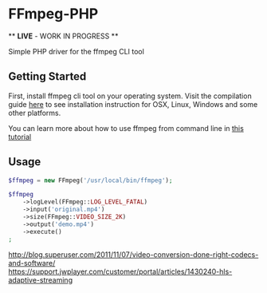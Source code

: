 # FFmpeg-PHP

** **LIVE** - WORK IN PROGRESS **

Simple PHP driver for the ffmpeg CLI tool

## Getting Started

First, install ffmpeg cli tool on your operating system. Visit the compilation guide [here](https://trac.ffmpeg.org/wiki/CompilationGuide) to see installation instruction for OSX, Linux, Windows and some other platforms.

You can learn more about how to use ffmpeg from command line in [this tutorial](http://blog.superuser.com/2012/02/24/ffmpeg-the-ultimate-video-and-audio-manipulation-tool/)

## Usage

```php
$ffmpeg = new FFmpeg('/usr/local/bin/ffmpeg');

$ffmpeg
    ->logLevel(FFmpeg::LOG_LEVEL_FATAL)
    ->input('original.mp4')
    ->size(FFmpeg::VIDEO_SIZE_2K)
    ->output('demo.mp4')
    ->execute()
;
```

http://blog.superuser.com/2011/11/07/video-conversion-done-right-codecs-and-software/
https://support.jwplayer.com/customer/portal/articles/1430240-hls-adaptive-streaming